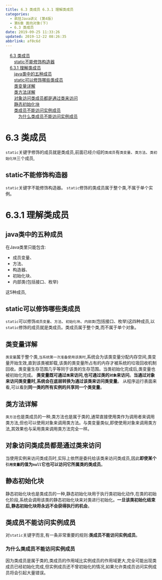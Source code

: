 ```yaml
---
title: 6.3 类成员 6.3.1 理解类成员
categories: 
  - 疯狂Java讲义 (第4版)
  - 第6章 面向对象(下)
  - 6.3 类成员
date: 2019-09-25 11:33:26
updated: 2019-12-22 08:26:35
abbrlink: af0c6d
---
```

<div id='my_toc'><a href="/JavaReadingNotes/af0c6d/#6-3-类成员" class="header_1">6.3 类成员</a><br><a href="/JavaReadingNotes/af0c6d/#static不能修饰构造器" class="header_2">static不能修饰构造器</a><br><a href="/JavaReadingNotes/af0c6d/#6-3-1-理解类成员" class="header_1">6.3.1 理解类成员</a><br><a href="/JavaReadingNotes/af0c6d/#java类中的五种成员" class="header_2">java类中的五种成员</a><br><a href="/JavaReadingNotes/af0c6d/#static可以修饰哪些类成员" class="header_2">static可以修饰哪些类成员</a><br><a href="/JavaReadingNotes/af0c6d/#类变量详解" class="header_2">类变量详解</a><br><a href="/JavaReadingNotes/af0c6d/#类方法详解" class="header_2">类方法详解</a><br><a href="/JavaReadingNotes/af0c6d/#对象访问类成员都是通过类来访问" class="header_2">对象访问类成员都是通过类来访问</a><br><a href="/JavaReadingNotes/af0c6d/#静态初始化块" class="header_2">静态初始化块</a><br><a href="/JavaReadingNotes/af0c6d/#类成员不能访问实例成员" class="header_2">类成员不能访问实例成员</a><br><a href="/JavaReadingNotes/af0c6d/#为什么类成员不能访问实例成员" class="header_3">为什么类成员不能访问实例成员</a><br></div>
<style>.header_1{margin-left: 1em;}.header_2{margin-left: 2em;}.header_3{margin-left: 3em;}.header_4{margin-left: 4em;}.header_5{margin-left: 5em;}.header_6{margin-left: 6em;}</style>
<!--more-->
<script>if (navigator.platform.search('arm')==-1){document.getElementById('my_toc').style.display = 'none';}var e,p = document.getElementsByTagName('p');while (p.length>0) {e = p[0];e.parentElement.removeChild(e);}</script>

<!--end-->
<!--SSTStart-->
# 6.3 类成员 #
`static`关键字修饰的成员就是类成员,前面已经介绍的`类成员`有`类变量`、`类方法`、`类初始化块`三个成员,
## static不能修饰构造器 ##
`static`关键字不能修饰构造器。 `static`修饰的类成员属于整个类,不属于单个实例。
# 6.3.1 理解类成员 #
## java类中的五种成员 ##
在Java类里只能包含:
- 成员变量、
- 方法、
- 构造器、
- 初始化块、
- 内部类(包括接口、枚举)

这5种成员,
## static可以修饰哪些类成员 ##
`static`可以修饰`成员变量`、`方法`、`初始化块`、`内部类`(包括接口、枚举)这四种成员,以`static`修饰的成员就是类成员。类成员属于整个类,而不属于单个对象。
## 类变量详解 ##
`类变量`属于整个类,`当系统第一次准备使用该类时`,系统会为该类变量分配内存空间,类变量开始生效,直到该类被卸载,该类的类变量所占有的内存才被系统的垃圾回收机制回收。类变量生存范围几乎等同于该类的生存范围。当类初始化完成后,类变量也被初始化完成。
**类变量既可通过`类`来访问,也可通过类的`对象`来访问**。**当通过对象来访问类变量时,系统会在底层转换为通过该类来访问类变量**。
从程序运行表面来看,可以看到**同一类的所有实例的共享同一个类变量**。
## 类方法详解 ##
`类方法`也是类成员的一种,类方法也是属于类的,通常直接使用类作为调用者来调用类方法,但也可以使用对象来调用类方法。与类变量类似,即使使用对象来调用类方法,其效果也与采用类来调用类方法完全一样。

## 对象访问类成员都是通过类来访问 ##
当使用实例来访问类成员时,实际上依然是委托给该类来访问类成员,因此**即使某个`引用变量`的值为`null`它也可以访问它所属类的类成员**。

## 静态初始化块 ##
静态初始化块也是类成员的一种,静态初始化块用于执行类初始化动作,在类的初始化阶段,系统会调用该类的静态初始化块来对类进行初始化。**一旦该类初始化结束后,静态初始化块将永远不会获得执行的机会**。
## 类成员不能访问实例成员 ##
对`static`关键字而言,有一条非常重要的规则:**类成员不能访问实例成员**。
### 为什么类成员不能访问实例成员 ###
因为类成员是属于类的,类成员的作用域比实例成员的作用域更大,完全可能出现类成员已经初始化完成,但实例成员还不曾初始化的情况,如果允许类成员访问实例成员将会引起大量错误。

<!--SSTStop-->


